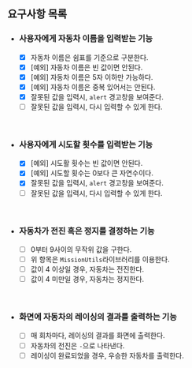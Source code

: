 ## 요구사항 목록

- ### 사용자에게 자동차 이름을 입력받는 기능
  - [x] 자동차 이름은 쉼표를 기준으로 구분한다.
  - [x] [예외] 자동차 이름은 빈 값이면 안된다.
  - [x] [예외] 자동차 이름은 5자 이하만 가능하다.
  - [x] [예외] 자동차 이름은 중복 있어서는 안된다.
  - [x] 잘못된 값을 입력시, `alert` 경고창을 보여준다.
  - [ ] 잘못된 값을 입력시, 다시 입력할 수 있게 한다.

<br/>

- ### 사용자에게 시도할 횟수를 입력받는 기능
  - [x] [예외] 시도활 횟수는 빈 값이면 안된다.
  - [x] [예외] 시도할 횟수는 0보다 큰 자연수이다.
  - [x] 잘못된 값을 입력시, `alert` 경고창을 보여준다.
  - [ ] 잘못된 값을 입력시, 다시 입력할 수 있게 한다.

<br/>

- ### 자동차가 전진 혹은 정지를 결정하는 기능
  - [ ] 0부터 9사이의 무작위 값을 구한다.
  - [ ] 위 항목은 `MissionUtils`라이브러리를 이용한다.
  - [ ] 값이 4 이상일 경우, 자동차는 전진한다.
  - [ ] 값이 4 미만일 경우, 자동차는 정지한다.

<br/>

- ### 화면에 자동차의 레이싱의 결과를 출력하는 기능
  - [ ] 매 회차마다, 레이싱의 결과를 화면에 출력한다.
  - [ ] 자동차의 전진은 `-`으로 나타낸다.
  - [ ] 레이싱이 완료되었을 경우, 우승한 자동차를 출력한다.
  
<br/>